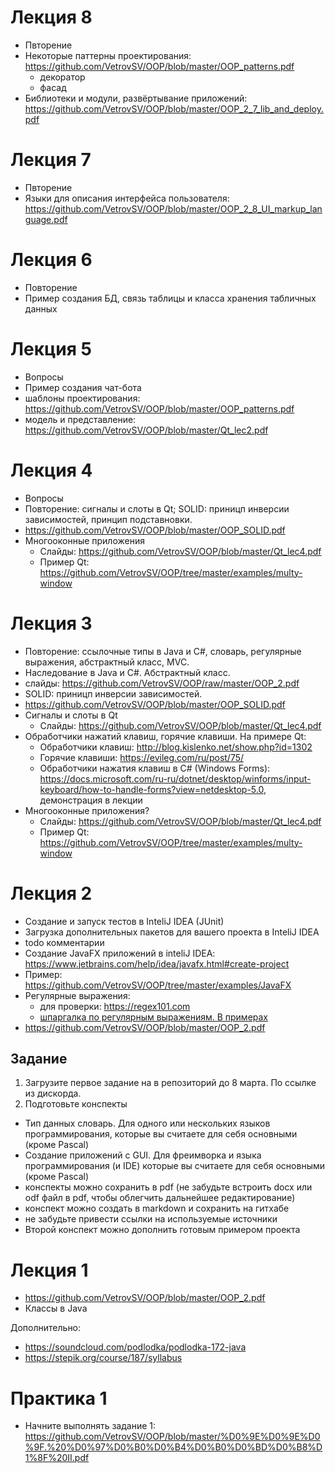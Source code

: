 # Лекция 8
- Пвторение
- Некоторые паттерны проектирования: https://github.com/VetrovSV/OOP/blob/master/OOP_patterns.pdf
   - декоратор
   - фасад
- Библиотеки и модули, развёртывание приложений: https://github.com/VetrovSV/OOP/blob/master/OOP_2_7_lib_and_deploy.pdf


# Лекция 7
- Пвторение
- Языки для описания интерфейса пользователя: https://github.com/VetrovSV/OOP/blob/master/OOP_2_8_UI_markup_language.pdf

# Лекция 6
- Повторение
- Пример создания БД, связь таблицы и класса хранения табличных данных


# Лекция 5
- Вопросы
- Пример создания чат-бота
- шаблоны проектирования: https://github.com/VetrovSV/OOP/blob/master/OOP_patterns.pdf
- модель и представление: https://github.com/VetrovSV/OOP/blob/master/Qt_lec2.pdf

# Лекция 4
- Вопросы
- Повторение: сигналы и слоты в Qt; SOLID: приницп инверсии зависимостей, принцип подставновки.
- https://github.com/VetrovSV/OOP/blob/master/OOP_SOLID.pdf
- Многооконные приложения
  - Слайды: https://github.com/VetrovSV/OOP/blob/master/Qt_lec4.pdf
  - Пример Qt: https://github.com/VetrovSV/OOP/tree/master/examples/multy-window


# Лекция 3
- Повторение: ссылочные типы в Java и C#, словарь, регулярные выражения, абстрактный класс, MVC.
- Наследование в Java и C#. Абстрактный класс.
- слайды: https://github.com/VetrovSV/OOP/raw/master/OOP_2.pdf
- SOLID: приницп инверсии зависимостей.
- https://github.com/VetrovSV/OOP/blob/master/OOP_SOLID.pdf
- Сигналы и слоты в Qt
  - Слайды: https://github.com/VetrovSV/OOP/blob/master/Qt_lec4.pdf
- Обработчики нажатий клавиш, горячие клавиши. На примере Qt:
  - Обработчики клавиш: http://blog.kislenko.net/show.php?id=1302
  - Горячие клавиши: https://evileg.com/ru/post/75/
  - Обработчики нажатия клавиш в C# (Windows Forms): https://docs.microsoft.com/ru-ru/dotnet/desktop/winforms/input-keyboard/how-to-handle-forms?view=netdesktop-5.0, демонстрация в лекции
- Многооконные приложения?
  - Слайды: https://github.com/VetrovSV/OOP/blob/master/Qt_lec4.pdf
  - Пример Qt: https://github.com/VetrovSV/OOP/tree/master/examples/multy-window

# Лекция 2
- Создание и запуск тестов в InteliJ IDEA (JUnit)
- Загрузка дополнительных пакетов для вашего проекта в InteliJ IDEA
- todo комментарии
- Создание JavaFX приложений в inteliJ IDEA: https://www.jetbrains.com/help/idea/javafx.html#create-project
- Пример: https://github.com/VetrovSV/OOP/tree/master/examples/JavaFX
- Регулярные выражения:
  - для проверки: https://regex101.com
  - [шпаргалка по регулярным выражениям. В примерах](https://medium.com/nuances-of-programming/%D1%88%D0%BF%D0%B0%D1%80%D0%B3%D0%B0%D0%BB%D0%BA%D0%B0-%D0%BF%D0%BE-%D1%80%D0%B5%D0%B3%D1%83%D0%BB%D1%8F%D1%80%D0%BD%D1%8B%D0%BC-%D0%B2%D1%8B%D1%80%D0%B0%D0%B6%D0%B5%D0%BD%D0%B8%D1%8F%D0%BC-%D0%B2-%D0%BF%D1%80%D0%B8%D0%BC%D0%B5%D1%80%D0%B0%D1%85-53820a5f3435)
- https://github.com/VetrovSV/OOP/blob/master/OOP_2.pdf

## Задание
1. Загрузите первое задание на в репозиторий до 8 марта. По ссылке из дискорда.
2. Подготовьте конспекты
  - Тип данных словарь. Для одного или нескольких языков программирования, которые вы считаете для себя основными (кроме Pascal)
  - Создание приложений с GUI. Для фреимворка и языка программирования (и IDE) которые вы считаете для себя основными (кроме Pascal)
- конспекты можно сохранить в pdf (не забудьте встроить docx или odf файл в pdf, чтобы облегчить дальнейшее редактирование)
- конспект можно создать в markdown и сохранить на гитхабе
- не забудьте привести ссылки на используемые источники
- Второй конспект можно дополнить готовым примером проекта


# Лекция 1
- https://github.com/VetrovSV/OOP/blob/master/OOP_2.pdf
- Классы в Java

Дополнительно: 
- https://soundcloud.com/podlodka/podlodka-172-java
- https://stepik.org/course/187/syllabus

# Практика 1
- Начните выполнять задание 1: https://github.com/VetrovSV/OOP/blob/master/%D0%9E%D0%9E%D0%9F.%20%D0%97%D0%B0%D0%B4%D0%B0%D0%BD%D0%B8%D1%8F%20II.pdf
